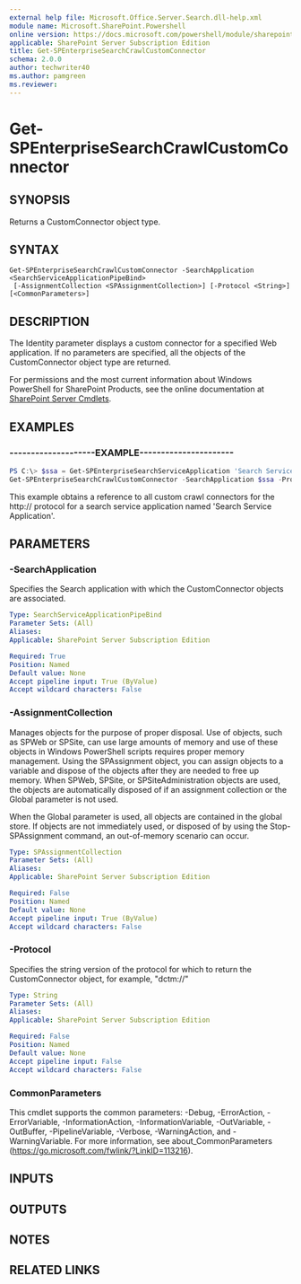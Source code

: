 ```yaml
---
external help file: Microsoft.Office.Server.Search.dll-help.xml
module name: Microsoft.SharePoint.Powershell
online version: https://docs.microsoft.com/powershell/module/sharepoint-server/get-spenterprisesearchcrawlcustomconnector
applicable: SharePoint Server Subscription Edition
title: Get-SPEnterpriseSearchCrawlCustomConnector
schema: 2.0.0
author: techwriter40
ms.author: pamgreen
ms.reviewer:
---
```


# Get-SPEnterpriseSearchCrawlCustomConnector

## SYNOPSIS
Returns a CustomConnector object type.

## SYNTAX

```
Get-SPEnterpriseSearchCrawlCustomConnector -SearchApplication <SearchServiceApplicationPipeBind>
 [-AssignmentCollection <SPAssignmentCollection>] [-Protocol <String>] [<CommonParameters>]
```

## DESCRIPTION
The Identity parameter displays a custom connector for a specified Web application.
If no parameters are specified, all the objects of the CustomConnector object type are returned.

For permissions and the most current information about Windows PowerShell for SharePoint Products, see the online documentation at [SharePoint Server Cmdlets](https://docs.microsoft.com/powershell/sharepoint/sharepoint-server/sharepoint-server-cmdlets).

## EXAMPLES

### --------------------EXAMPLE---------------------- 
```powershell
PS C:\> $ssa = Get-SPEnterpriseSearchServiceApplication 'Search Service Application'
Get-SPEnterpriseSearchCrawlCustomConnector -SearchApplication $ssa -Protocol 'http://'
```

This example obtains a reference to all custom crawl connectors for the http:// protocol for a search service application named 'Search Service Application'.

## PARAMETERS

### -SearchApplication
Specifies the Search application with which the CustomConnector objects are associated.

```yaml
Type: SearchServiceApplicationPipeBind
Parameter Sets: (All)
Aliases: 
Applicable: SharePoint Server Subscription Edition

Required: True
Position: Named
Default value: None
Accept pipeline input: True (ByValue)
Accept wildcard characters: False
```

### -AssignmentCollection
Manages objects for the purpose of proper disposal. Use of objects, such as SPWeb or SPSite, can use large amounts of memory and use of these objects in Windows PowerShell scripts requires proper memory management. Using the SPAssignment object, you can assign objects to a variable and dispose of the objects after they are needed to free up memory. When SPWeb, SPSite, or SPSiteAdministration objects are used, the objects are automatically disposed of if an assignment collection or the Global parameter is not used.

When the Global parameter is used, all objects are contained in the global store. If objects are not immediately used, or disposed of by using the Stop-SPAssignment command, an out-of-memory scenario can occur.

```yaml
Type: SPAssignmentCollection
Parameter Sets: (All)
Aliases: 
Applicable: SharePoint Server Subscription Edition

Required: False
Position: Named
Default value: None
Accept pipeline input: True (ByValue)
Accept wildcard characters: False
```

### -Protocol
Specifies the string version of the protocol for which to return the CustomConnector object, for example, "dctm://"

```yaml
Type: String
Parameter Sets: (All)
Aliases: 
Applicable: SharePoint Server Subscription Edition

Required: False
Position: Named
Default value: None
Accept pipeline input: False
Accept wildcard characters: False
```

### CommonParameters
This cmdlet supports the common parameters: -Debug, -ErrorAction, -ErrorVariable, -InformationAction, -InformationVariable, -OutVariable, -OutBuffer, -PipelineVariable, -Verbose, -WarningAction, and -WarningVariable. For more information, see about_CommonParameters (https://go.microsoft.com/fwlink/?LinkID=113216).

## INPUTS

## OUTPUTS

## NOTES

## RELATED LINKS



